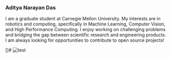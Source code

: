 ### Aditya Narayan Das

I am a graduate student at Carnegie Mellon University. My interests are in robotics and computing, specifically in Machine Learning, Computer Vision, and High Performance Computing. I enjoy working on challenging problems and bridging the gap between scientific research and engineering products. I am always looking for opportunities to contribute to open source projects!

[]# ![test](https://i.pinimg.com/originals/e6/80/2d/e6802d9c0538e25efed9d1cdf3414af9.gif)
